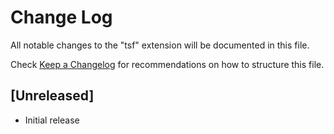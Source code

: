 # Change Log

All notable changes to the "tsf" extension will be documented in this file.

Check [Keep a Changelog](http://keepachangelog.com/) for recommendations on how to structure this file.

## [Unreleased]

- Initial release